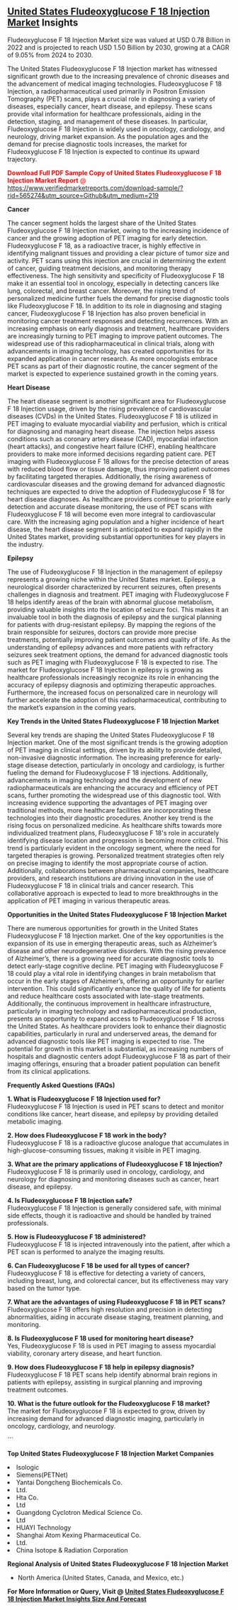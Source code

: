<h2><a href="https://www.verifiedmarketreports.com/download-sample/?rid=565274&amp;utm_source=Github&amp;utm_medium=219" target="_blank">United States Fludeoxyglucose F 18 Injection Market</a> Insights</h2><p>Fludeoxyglucose F 18 Injection Market size was valued at USD 0.78 Billion in 2022 and is projected to reach USD 1.50 Billion by 2030, growing at a CAGR of 9.05% from 2024 to 2030.</p><p> <p>The United States Fludeoxyglucose F 18 Injection market has witnessed significant growth due to the increasing prevalence of chronic diseases and the advancement of medical imaging technologies. Fludeoxyglucose F 18 Injection, a radiopharmaceutical used primarily in Positron Emission Tomography (PET) scans, plays a crucial role in diagnosing a variety of diseases, especially cancer, heart disease, and epilepsy. These scans provide vital information for healthcare professionals, aiding in the detection, staging, and management of these diseases. In particular, Fludeoxyglucose F 18 Injection is widely used in oncology, cardiology, and neurology, driving market expansion. As the population ages and the demand for precise diagnostic tools increases, the market for Fludeoxyglucose F 18 Injection is expected to continue its upward trajectory. <p><span class=""><span style="color: #ff0000;"><strong>Download Full PDF Sample Copy of United States Fludeoxyglucose F 18 Injection Market Report</strong> @ </span><a href="https://www.verifiedmarketreports.com/download-sample/?rid=565274&amp;utm_source=Github&amp;utm_medium=219" target="_blank">https://www.verifiedmarketreports.com/download-sample/?rid=565274&amp;utm_source=Github&amp;utm_medium=219</a></span></p></p> <p><strong>Cancer</strong></p> <p>The cancer segment holds the largest share of the United States Fludeoxyglucose F 18 Injection market, owing to the increasing incidence of cancer and the growing adoption of PET imaging for early detection. Fludeoxyglucose F 18, as a radioactive tracer, is highly effective in identifying malignant tissues and providing a clear picture of tumor size and activity. PET scans using this injection are crucial in determining the extent of cancer, guiding treatment decisions, and monitoring therapy effectiveness. The high sensitivity and specificity of Fludeoxyglucose F 18 make it an essential tool in oncology, especially in detecting cancers like lung, colorectal, and breast cancer. Moreover, the rising trend of personalized medicine further fuels the demand for precise diagnostic tools like Fludeoxyglucose F 18. In addition to its role in diagnosing and staging cancer, Fludeoxyglucose F 18 Injection has also proven beneficial in monitoring cancer treatment responses and detecting recurrences. With an increasing emphasis on early diagnosis and treatment, healthcare providers are increasingly turning to PET imaging to improve patient outcomes. The widespread use of this radiopharmaceutical in clinical trials, along with advancements in imaging technology, has created opportunities for its expanded application in cancer research. As more oncologists embrace PET scans as part of their diagnostic routine, the cancer segment of the market is expected to experience sustained growth in the coming years.</p> <p><strong>Heart Disease</strong></p> <p>The heart disease segment is another significant area for Fludeoxyglucose F 18 Injection usage, driven by the rising prevalence of cardiovascular diseases (CVDs) in the United States. Fludeoxyglucose F 18 is utilized in PET imaging to evaluate myocardial viability and perfusion, which is critical for diagnosing and managing heart disease. The injection helps assess conditions such as coronary artery disease (CAD), myocardial infarction (heart attacks), and congestive heart failure (CHF), enabling healthcare providers to make more informed decisions regarding patient care. PET imaging with Fludeoxyglucose F 18 allows for the precise detection of areas with reduced blood flow or tissue damage, thus improving patient outcomes by facilitating targeted therapies. Additionally, the rising awareness of cardiovascular diseases and the growing demand for advanced diagnostic techniques are expected to drive the adoption of Fludeoxyglucose F 18 for heart disease diagnoses. As healthcare providers continue to prioritize early detection and accurate disease monitoring, the use of PET scans with Fludeoxyglucose F 18 will become even more integral to cardiovascular care. With the increasing aging population and a higher incidence of heart disease, the heart disease segment is anticipated to expand rapidly in the United States market, providing substantial opportunities for key players in the industry.</p> <p><strong>Epilepsy</strong></p> <p>The use of Fludeoxyglucose F 18 Injection in the management of epilepsy represents a growing niche within the United States market. Epilepsy, a neurological disorder characterized by recurrent seizures, often presents challenges in diagnosis and treatment. PET imaging with Fludeoxyglucose F 18 helps identify areas of the brain with abnormal glucose metabolism, providing valuable insights into the location of seizure foci. This makes it an invaluable tool in both the diagnosis of epilepsy and the surgical planning for patients with drug-resistant epilepsy. By mapping the regions of the brain responsible for seizures, doctors can provide more precise treatments, potentially improving patient outcomes and quality of life. As the understanding of epilepsy advances and more patients with refractory seizures seek treatment options, the demand for advanced diagnostic tools such as PET imaging with Fludeoxyglucose F 18 is expected to rise. The market for Fludeoxyglucose F 18 Injection in epilepsy is growing as healthcare professionals increasingly recognize its role in enhancing the accuracy of epilepsy diagnosis and optimizing therapeutic approaches. Furthermore, the increased focus on personalized care in neurology will further accelerate the adoption of this radiopharmaceutical, contributing to the market’s expansion in the coming years.</p> <p><strong>Key Trends in the United States Fludeoxyglucose F 18 Injection Market</strong></p> <p>Several key trends are shaping the United States Fludeoxyglucose F 18 Injection market. One of the most significant trends is the growing adoption of PET imaging in clinical settings, driven by its ability to provide detailed, non-invasive diagnostic information. The increasing preference for early-stage disease detection, particularly in oncology and cardiology, is further fueling the demand for Fludeoxyglucose F 18 injections. Additionally, advancements in imaging technology and the development of new radiopharmaceuticals are enhancing the accuracy and efficiency of PET scans, further promoting the widespread use of this diagnostic tool. With increasing evidence supporting the advantages of PET imaging over traditional methods, more healthcare facilities are incorporating these technologies into their diagnostic procedures. Another key trend is the rising focus on personalized medicine. As healthcare shifts towards more individualized treatment plans, Fludeoxyglucose F 18's role in accurately identifying disease location and progression is becoming more critical. This trend is particularly evident in the oncology segment, where the need for targeted therapies is growing. Personalized treatment strategies often rely on precise imaging to identify the most appropriate course of action. Additionally, collaborations between pharmaceutical companies, healthcare providers, and research institutions are driving innovation in the use of Fludeoxyglucose F 18 in clinical trials and cancer research. This collaborative approach is expected to lead to more breakthroughs in the application of PET imaging in various therapeutic areas.</p> <p><strong>Opportunities in the United States Fludeoxyglucose F 18 Injection Market</strong></p> <p>There are numerous opportunities for growth in the United States Fludeoxyglucose F 18 Injection market. One of the key opportunities is the expansion of its use in emerging therapeutic areas, such as Alzheimer’s disease and other neurodegenerative disorders. With the rising prevalence of Alzheimer’s, there is a growing need for accurate diagnostic tools to detect early-stage cognitive decline. PET imaging with Fludeoxyglucose F 18 could play a vital role in identifying changes in brain metabolism that occur in the early stages of Alzheimer’s, offering an opportunity for earlier intervention. This could significantly enhance the quality of life for patients and reduce healthcare costs associated with late-stage treatments. Additionally, the continuous improvement in healthcare infrastructure, particularly in imaging technology and radiopharmaceutical production, presents an opportunity to expand access to Fludeoxyglucose F 18 across the United States. As healthcare providers look to enhance their diagnostic capabilities, particularly in rural and underserved areas, the demand for advanced diagnostic tools like PET imaging is expected to rise. The potential for growth in this market is substantial, as increasing numbers of hospitals and diagnostic centers adopt Fludeoxyglucose F 18 as part of their imaging offerings, ensuring that a broader patient population can benefit from its clinical applications.</p> <p><strong>Frequently Asked Questions (FAQs)</strong></p> <p><strong>1. What is Fludeoxyglucose F 18 Injection used for?</strong><br>Fludeoxyglucose F 18 Injection is used in PET scans to detect and monitor conditions like cancer, heart disease, and epilepsy by providing detailed metabolic imaging.</p> <p><strong>2. How does Fludeoxyglucose F 18 work in the body?</strong><br>Fludeoxyglucose F 18 is a radioactive glucose analogue that accumulates in high-glucose-consuming tissues, making it visible in PET imaging.</p> <p><strong>3. What are the primary applications of Fludeoxyglucose F 18 Injection?</strong><br>Fludeoxyglucose F 18 is primarily used in oncology, cardiology, and neurology for diagnosing and monitoring diseases such as cancer, heart disease, and epilepsy.</p> <p><strong>4. Is Fludeoxyglucose F 18 Injection safe?</strong><br>Fludeoxyglucose F 18 Injection is generally considered safe, with minimal side effects, though it is radioactive and should be handled by trained professionals.</p> <p><strong>5. How is Fludeoxyglucose F 18 administered?</strong><br>Fludeoxyglucose F 18 is injected intravenously into the patient, after which a PET scan is performed to analyze the imaging results.</p> <p><strong>6. Can Fludeoxyglucose F 18 be used for all types of cancer?</strong><br>Fludeoxyglucose F 18 is effective for detecting a variety of cancers, including breast, lung, and colorectal cancer, but its effectiveness may vary based on the tumor type.</p> <p><strong>7. What are the advantages of using Fludeoxyglucose F 18 in PET scans?</strong><br>Fludeoxyglucose F 18 offers high resolution and precision in detecting abnormalities, aiding in accurate disease staging, treatment planning, and monitoring.</p> <p><strong>8. Is Fludeoxyglucose F 18 used for monitoring heart disease?</strong><br>Yes, Fludeoxyglucose F 18 is used in PET imaging to assess myocardial viability, coronary artery disease, and heart function.</p> <p><strong>9. How does Fludeoxyglucose F 18 help in epilepsy diagnosis?</strong><br>Fludeoxyglucose F 18 PET scans help identify abnormal brain regions in patients with epilepsy, assisting in surgical planning and improving treatment outcomes.</p> <p><strong>10. What is the future outlook for the Fludeoxyglucose F 18 market?</strong><br>The market for Fludeoxyglucose F 18 is expected to grow, driven by increasing demand for advanced diagnostic imaging, particularly in oncology, cardiology, and neurology.</p> ```</p><p><strong>Top United States Fludeoxyglucose F 18 Injection Market Companies</strong></p><div data-test-id=""><p><li>Isologic</li><li> Siemens(PETNet)</li><li> Yantai Dongcheng Biochemicals Co.</li><li>Ltd.</li><li> Hta Co.</li><li> Ltd</li><li> Guangdong Cyclotron Medical Science Co.</li><li> Ltd</li><li> HUAYI Technology</li><li> Shanghai Atom Kexing Pharmaceutical Co.</li><li>Ltd.</li><li> China Isotope & Radiation Corporation</li></p><div><strong>Regional Analysis of&nbsp;United States Fludeoxyglucose F 18 Injection Market</strong></div><ul><li dir="ltr"><p dir="ltr">North America&nbsp;(United States, Canada, and Mexico, etc.)</p></li></ul><p><strong>For More Information or Query, Visit @&nbsp;</strong><strong><a href="https://www.verifiedmarketreports.com/product/fludeoxyglucose-f-18-injection-market/?utm_source=Github&amp;utm_medium=219" target="_blank">United States Fludeoxyglucose F 18 Injection Market Insights Size And Forecast</a></strong></p></div>
